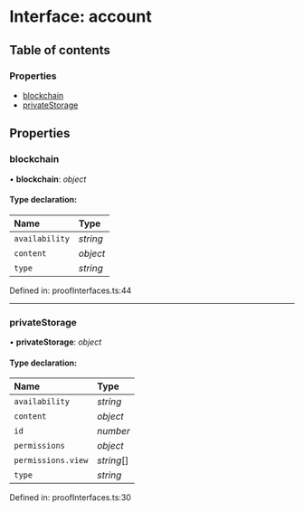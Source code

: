 # Interface: account

## Table of contents

### Properties

- [blockchain](account.md#blockchain)
- [privateStorage](account.md#privatestorage)

## Properties

### blockchain

• **blockchain**: *object*

#### Type declaration:

Name | Type |
:------ | :------ |
`availability` | *string* |
`content` | *object* |
`type` | *string* |

Defined in: proofInterfaces.ts:44

___

### privateStorage

• **privateStorage**: *object*

#### Type declaration:

Name | Type |
:------ | :------ |
`availability` | *string* |
`content` | *object* |
`id` | *number* |
`permissions` | *object* |
`permissions.view` | *string*[] |
`type` | *string* |

Defined in: proofInterfaces.ts:30
